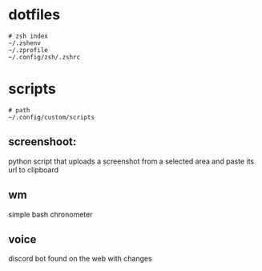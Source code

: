 # dotfiles

```
# zsh index
~/.zshenv
~/.zprofile
~/.config/zsh/.zshrc
```
# scripts
```
# path
~/.config/custom/scripts
```
  ## screenshoot:
   python script that uploads a screenshot from a selected area and paste its url to clipboard

  ## wm
   simple bash chronometer

  ## voice
   discord bot found on the web with changes
